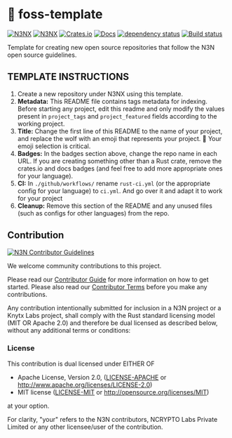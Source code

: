 <!-- Project Metadata -->
<!-- project_tags: template, n3n -->
<!-- project_featured: false -->

# 🐺 foss-template

<!--- FIXME: Update crate, repo and CI workflow names here! Remove any that are not relevant --->

[![N3NX](https://img.shields.io/badge/n3n-org-blueviolet.svg)](https://n3n.org)
[![N3NX](https://img.shields.io/badge/discord-n3n-%237289da.svg?logo=discord)](https://discord.gg/QNDkGDTs)
[![Crates.io](https://img.shields.io/crates/v/opencl-heads.svg)](https://crates.io/crates/opencl-heads)
[![Docs](https://docs.rs/opencl-heads/badge.svg)](https://docs.rs/opencl-heads)
[![dependency status](https://deps.rs/repo/github/n3nx/opencl-rs/status.svg)](https://deps.rs/repo/github/n3nx/opencl-rs)
[![Build status](https://github.com/N3N/opencl-rs/workflows/CI/badge.svg)](https://github.com/N3N/opencl-rs/actions)

Template for creating new open source repositories that follow the N3N open source guidelines.

## TEMPLATE INSTRUCTIONS

1. Create a new repository under N3NX using this template.
2. **Metadata:** This README file contains tags metadata for indexing. Before starting any project, edit this readme and only modify the values present in `project_tags` and `project_featured` fields according to the working project.
3. **Title:** Change the first line of this README to the name of your project, and replace the wolf with an emoji that represents your project. 🚨 Your emoji selection is critical.
4. **Badges:** In the badges section above, change the repo name in each URL. If you are creating something other than a Rust crate, remove the crates.io and docs badges (and feel free to add more appropriate ones for your language).
5. **CI:** In `./github/workflows/` rename `rust-ci.yml` (or the appropriate config for your language) to `ci.yml`. And go over it and adapt it to work for your project
6. **Cleanup:** Remove this section of the README and any unused files (such as configs for other languages) from the repo.

## Contribution

[![N3N Contributor Guidelines](https://img.shields.io/badge/N3N%20Guidelines-v1.0-ff69b4.svg)](./CODE_OF_CONDUCT.md)

We welcome community contributions to this project.

Please read our [Contributor Guide](CONTRIBUTING.md) for more information on how to get started.
Please also read our [Contributor Terms](CONTRIBUTING.md#contributor-terms) before you make any contributions.

Any contribution intentionally submitted for inclusion in a N3N project or a Knytx Labs project, shall comply with the Rust standard licensing model (MIT OR Apache 2.0) and therefore be dual licensed as described below, without any additional terms or conditions:

### License

This contribution is dual licensed under EITHER OF

- Apache License, Version 2.0, ([LICENSE-APACHE](LICENSE-APACHE) or <http://www.apache.org/licenses/LICENSE-2.0>)
- MIT license ([LICENSE-MIT](LICENSE-MIT) or <http://opensource.org/licenses/MIT>)

at your option.

For clarity, "your" refers to the N3N contributors, NCRYPTO Labs Private Limited or any other licensee/user of the contribution.
